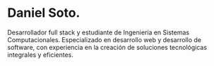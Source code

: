 # Daniel Soto.

Desarrollador full stack y estudiante de Ingeniería en Sistemas Computacionales.
Especializado en desarrollo web y desarrollo de software, con experiencia en la creación de soluciones tecnológicas integrales y eficientes.
